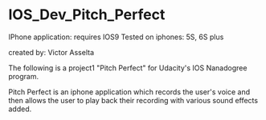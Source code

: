 # IOS_Dev_Pitch_Perfect
IPhone application: requires IOS9
Tested on iphones: 5S, 6S plus

created by: Victor Asselta

The following is a project1 "Pitch Perfect" for Udacity's IOS Nanadogree program.

Pitch Perfect is an iphone application which records the user's voice and then allows the user to play back their recording with various sound effects added.
